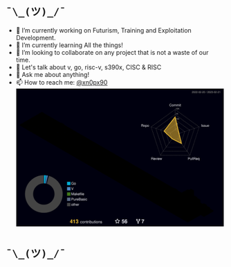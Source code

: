 # ```¯\_(ツ)_/¯```
- 🔭 I’m currently working on Futurism, Training and Exploitation Development.
- 🌱 I’m currently learning All the things!
- 👯 I’m looking to collaborate on any project that is not a waste of our time.
- 🤔 Let's talk about v, go, risc-v, s390x, CISC & RISC
- 💬 Ask me about anything!
- 📫 How to reach me: [@xn0px90](https://patreon.com/xn0px90)
![](./profile-3d-contrib/profile-night-rainbow.svg)
# ```¯\_(ツ)_/¯```
